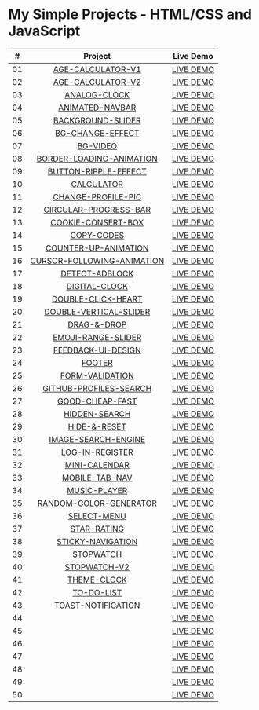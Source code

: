 # My Simple Projects - HTML/CSS and JavaScript

|  #   | Project                                                                                                             | Live Demo                                                                            |
| :--: | :------------------------------------------------------------------------------------------------------------------:|:-------------------------------------------------------------------------------------:
|  01  | [AGE-CALCULATOR-V1](https://github.com/DeoVindice29/MINI-PROJECTS/tree/main/AGE-CALCULATOR-V1)                      |[LIVE DEMO](https://deovindice29.github.io/MINI-PROJECTS/AGE-CALCULATOR-V1/)                                                                                                                                        |
|  02  | [AGE-CALCULATOR-V2](https://github.com/DeoVindice29/MINI-PROJECTS/tree/main/AGE-CALCULATOR-V2)                      |[LIVE DEMO](https://deovindice29.github.io/MINI-PROJECTS/AGE-CALCULATOR-V2/)                                                                                                                                        |
|  03  | [ANALOG-CLOCK](https://github.com/DeoVindice29/MINI-PROJECTS/tree/main/ANALOG-CLOCK)                                |[LIVE DEMO](https://deovindice29.github.io/MINI-PROJECTS/ANALOG-CLOCK/)                                                                                                                                             |
|  04  | [ANIMATED-NAVBAR](https://github.com/DeoVindice29/MINI-PROJECTS/tree/main/ANIMATED-NAV)                             |[LIVE DEMO](https://deovindice29.github.io/MINI-PROJECTS/ANIMATED-NAV/)                                                                                                                                             |
|  05  | [BACKGROUND-SLIDER](https://github.com/DeoVindice29/MINI-PROJECTS/tree/main/BACKGROUND-SLIDER)                      |[LIVE DEMO](https://deovindice29.github.io/MINI-PROJECTS/BACKGROUND-SLIDER/)                                                                                                                                        |
|  06  | [BG-CHANGE-EFFECT](https://github.com/DeoVindice29/MINI-PROJECTS/tree/main/BG-CHANGE-EFFECT)                        |[LIVE DEMO](https://deovindice29.github.io/MINI-PROJECTS/BG-CHANGE-EFFECT/)                                                                                                                                         |
|  07  | [BG-VIDEO](https://github.com/DeoVindice29/MINI-PROJECTS/tree/main/BG-VIDEO)                                        |[LIVE DEMO](https://deovindice29.github.io/MINI-PROJECTS/BG-VIDEO/)                                                                                                                                                 |
|  08  | [BORDER-LOADING-ANIMATION](https://github.com/DeoVindice29/MINI-PROJECTS/tree/main/BORDER-LOADING-ANMATION)         |[LIVE DEMO](https://deovindice29.github.io/MINI-PROJECTS/BORDER-LOADING-ANIMATION)                                                                                                                                  |
|  09  | [BUTTON-RIPPLE-EFFECT](https://github.com/DeoVindice29/MINI-PROJECTS/tree/main/BUTTON-RIPPLE-EFFECT)                |[LIVE DEMO](https://deovindice29.github.io/MINI-PROJECTS/BUTTON-RIPPLE-EFFECT/)                                                                                                                                     |
|  10  | [CALCULATOR](https://github.com/DeoVindice29/MINI-PROJECTS/tree/main/CALCULATOR)                                    |[LIVE DEMO](https://deovindice29.github.io/MINI-PROJECTS/CALCULATOR/)                                                                                                                                               |
|  11  | [CHANGE-PROFILE-PIC](https://github.com/DeoVindice29/MINI-PROJECTS/tree/main/CHANGE-PROFILE-PIC)                    |[LIVE DEMO](https://deovindice29.github.io/MINI-PROJECTS/CHANGE-PROFILE-PIC/)                                                                                                                                       |
|  12  | [CIRCULAR-PROGRESS-BAR](https://github.com/DeoVindice29/MINI-PROJECTS/tree/main/CIRCULAR-PROGRESS-BAR)              |[LIVE DEMO](https://deovindice29.github.io/MINI-PROJECTS/CIRCULAR-PROGRESS-BAR/)                                                                                                                                    |
|  13  | [COOKIE-CONSERT-BOX](https://github.com/DeoVindice29/MINI-PROJECTS/tree/main/COOKIE-CONSERT-BOX)                    |[LIVE DEMO](https://deovindice29.github.io/MINI-PROJECTS/COOKIE-CONSERT-BOX/)                                                                                                                                       |
|  14  | [COPY-CODES](https://github.com/DeoVindice29/MINI-PROJECTS/tree/main/COPY-CODES)                                    |[LIVE DEMO](https://deovindice29.github.io/MINI-PROJECTS/COPY-CODES/)                                                                                                                                               |
|  15  | [COUNTER-UP-ANIMATION](https://github.com/DeoVindice29/MINI-PROJECTS/tree/main/COUNTER-UP-ANIMATION)                |[LIVE DEMO](https://deovindice29.github.io/MINI-PROJECTS/COUNTER-UP-ANIMATION/)                                                                                                                                     |
|  16  | [CURSOR-FOLLOWING-ANIMATION](https://github.com/DeoVindice29/MINI-PROJECTS/tree/main/CURSOR-FOLLOWING-ANIMATION)    |[LIVE DEMO](https://deovindice29.github.io/MINI-PROJECTS/CURSOR-FOLLOWING-ANIMATION/)                                                                                                                               |
|  17  | [DETECT-ADBLOCK](https://github.com/DeoVindice29/MINI-PROJECTS/tree/main/DETECT-ADBLOCK)                            |[LIVE DEMO](https://deovindice29.github.io/MINI-PROJECTS/DETECT-ADBLOCK/)                                                                                                                                           |
|  18  | [DIGITAL-CLOCK](https://github.com/DeoVindice29/MINI-PROJECTS/tree/main/DIGITAL-CLOCK)                              |[LIVE DEMO](https://deovindice29.github.io/MINI-PROJECTS/DIGITAL-CLOCK/)                                                                                                                                            |
|  19  | [DOUBLE-CLICK-HEART](https://github.com/DeoVindice29/MINI-PROJECTS/tree/main/DOUBLE-CLICK-HEART)                    |[LIVE DEMO](https://deovindice29.github.io/MINI-PROJECTS/DOUBLE-CLICK-HEART/)                                                                                                                                       |
|  20  | [DOUBLE-VERTICAL-SLIDER](https://github.com/DeoVindice29/MINI-PROJECTS/tree/main/DOUBLE-VERTICAL-SLIDER)            |[LIVE DEMO](https://deovindice29.github.io/MINI-PROJECTS/DOUBLE-VERTICAL-SLIDER/)                                                                                                                                   |
|  21  | [DRAG-&-DROP](https://github.com/DeoVindice29/MINI-PROJECTS/tree/main/DRAG-&-DROP)                                  |[LIVE DEMO](https://deovindice29.github.io/MINI-PROJECTS/DRAG-&-DROP/)                                                                                                                                              |
|  22  | [EMOJI-RANGE-SLIDER](https://github.com/DeoVindice29/MINI-PROJECTS/tree/main/EMOJI-RANGE-SLIDER)                    |[LIVE DEMO](https://deovindice29.github.io/MINI-PROJECTS/EMOJI-RANGE-SLIDER/)                                                                                                                                       |
|  23  | [FEEDBACK-UI-DESIGN](https://github.com/DeoVindice29/MINI-PROJECTS/tree/main/FEEDBACK-UI-DESIGN)                    |[LIVE DEMO](https://deovindice29.github.io/MINI-PROJECTS/FEEDBACK-UI-DESIGN/)                                                                                                                                       |
|  24  | [FOOTER](https://github.com/DeoVindice29/MINI-PROJECTS/tree/main/FOOTER)                                            |[LIVE DEMO](https://deovindice29.github.io/MINI-PROJECTS/FOOTER/)                                                                                                                                                   |
|  25  | [FORM-VALIDATION](https://github.com/DeoVindice29/MINI-PROJECTS/tree/main/FORM-VALIDATION)                          |[LIVE DEMO](https://deovindice29.github.io/MINI-PROJECTS/FORM-VALIDATION/)                                                                                                                                          |
|  26  | [GITHUB-PROFILES-SEARCH](https://github.com/DeoVindice29/MINI-PROJECTS/tree/main/GITHUB-PROFILES-SEARCH)            |[LIVE DEMO](https://deovindice29.github.io/MINI-PROJECTS/GITHUB-PROFILES-SEARCH/)                                                                                                                                   |
|  27  | [GOOD-CHEAP-FAST](https://github.com/DeoVindice29/MINI-PROJECTS/tree/main/GOOD-CHEAP-FAST)                          |[LIVE DEMO](https://deovindice29.github.io/MINI-PROJECTS/GOOD-CHEAP-FAST/)                                                                                                                                          |
|  28  | [HIDDEN-SEARCH](https://github.com/DeoVindice29/MINI-PROJECTS/tree/main/HIDDEN-SEARCH)                              |[LIVE DEMO](https://deovindice29.github.io/MINI-PROJECTS/HIDDEN-SEARCH/)                                                                                                                                            |
|  29  | [HIDE-&-RESET](https://github.com/DeoVindice29/MINI-PROJECTS/tree/main/HIDE-&-RESET)                                |[LIVE DEMO](https://deovindice29.github.io/MINI-PROJECTS/HIDE-&-RESET/)                                                                                                                                             |
|  30  | [IMAGE-SEARCH-ENGINE](https://github.com/DeoVindice29/MINI-PROJECTS/tree/main/IMAGE-SEARCH-ENGINE)                  |[LIVE DEMO](https://deovindice29.github.io/MINI-PROJECTS/IMAGE-SEARCH-ENGINE/)                                                                                                                                      |
|  31  | [LOG-IN-REGISTER](https://github.com/DeoVindice29/MINI-PROJECTS/tree/main/LOG-IN-REGISTER)                          |[LIVE DEMO](https://deovindice29.github.io/MINI-PROJECTS/LOG-IN-REGISTER/)                                                                                                                                          |
|  32  | [MINI-CALENDAR](https://github.com/DeoVindice29/MINI-PROJECTS/tree/main/MINI-CALENDAR)                              |[LIVE DEMO](https://deovindice29.github.io/MINI-PROJECTS/MINI-CALENDAR/)                                                                                                                                            |
|  33  | [MOBILE-TAB-NAV](https://github.com/DeoVindice29/MINI-PROJECTS/tree/main/MOBILE-TAB-NAV)                            |[LIVE DEMO](https://deovindice29.github.io/MINI-PROJECTS/MOBILE-TAB-NAV/)                                                                                                                                           |
|  34  | [MUSIC-PLAYER](https://github.com/DeoVindice29/MINI-PROJECTS/tree/main/MUSIC-PLAYER)                                |[LIVE DEMO](https://deovindice29.github.io/MINI-PROJECTS/MUSIC-PLAYER/)                                                                                                                                             |
|  35  | [RANDOM-COLOR-GENERATOR](https://github.com/DeoVindice29/MINI-PROJECTS/tree/main/RANDOM-COLOR-GENERATOR)            |[LIVE DEMO](https://deovindice29.github.io/MINI-PROJECTS/RANDOM-COLOR-GENERATOR/)                                                                                                                                   |
|  36  | [SELECT-MENU](https://github.com/DeoVindice29/MINI-PROJECTS/tree/main/SELECT-MENU)                                  |[LIVE DEMO](https://deovindice29.github.io/MINI-PROJECTS/SELECT-MENU/)                                                                                                                                              |
|  37  | [STAR-RATING](https://github.com/DeoVindice29/MINI-PROJECTS/tree/main/STAR-RATING)                                  |[LIVE DEMO](https://deovindice29.github.io/MINI-PROJECTS/STAR-RATING/)                                                                                                                                              |
|  38  | [STICKY-NAVIGATION](https://github.com/DeoVindice29/MINI-PROJECTS/tree/main/STICKY-NAVIGATION)                      |[LIVE DEMO](https://deovindice29.github.io/MINI-PROJECTS/STICKY-NAVIGATION/)                                                                                                                                        |
|  39  | [STOPWATCH](https://github.com/DeoVindice29/MINI-PROJECTS/tree/main/STOPWATCH)                                      |[LIVE DEMO](https://deovindice29.github.io/MINI-PROJECTS/STOPWATCH/)                                                                                                                                                |
|  40  | [STOPWATCH-V2](https://github.com/DeoVindice29/MINI-PROJECTS/tree/main/STOPWATCH-V2)                                |[LIVE DEMO](https://deovindice29.github.io/MINI-PROJECTS/STOPWATCH-V2/)                                                                                                                                             |
|  41  | [THEME-CLOCK](https://github.com/DeoVindice29/MINI-PROJECTS/tree/main/THEME-CLOCK)                                  |[LIVE DEMO](https://deovindice29.github.io/MINI-PROJECTS/THEME-CLOCK/)                                                                                                                                              |
|  42  | [TO-DO-LIST](https://github.com/DeoVindice29/MINI-PROJECTS/tree/main/TO-DO-LIST)                                    |[LIVE DEMO](https://deovindice29.github.io/MINI-PROJECTS/TO-DO-LIST/)                                                                                                                                               |
|  43  | [TOAST-NOTIFICATION](https://github.com/DeoVindice29/MINI-PROJECTS/tree/main/TOAST-NOTIFICATION)                    |[LIVE DEMO](https://deovindice29.github.io/MINI-PROJECTS/TOAST-NOTIFICATION/)                                                                                                                                       |
|  44  | [](https://github.com/DeoVindice29/MINI-PROJECTS/tree/main/)                                        |[LIVE DEMO](https://deovindice29.github.io/MINI-PROJECTS//)                                                                                |
|  45  | [](https://github.com/DeoVindice29/MINI-PROJECTS/tree/main/)                                        |[LIVE DEMO](https://deovindice29.github.io/MINI-PROJECTS//)                                                                                |
|  46  | [](https://github.com/DeoVindice29/MINI-PROJECTS/tree/main/)                                        |[LIVE DEMO](https://deovindice29.github.io/MINI-PROJECTS//)                                                                                |
|  47  | [](https://github.com/DeoVindice29/MINI-PROJECTS/tree/main/)                                        |[LIVE DEMO](https://deovindice29.github.io/MINI-PROJECTS//)                                                                                |
|  48  | [](https://github.com/DeoVindice29/MINI-PROJECTS/tree/main/)                                        |[LIVE DEMO](https://deovindice29.github.io/MINI-PROJECTS//)                                                                                |
|  49  | [](https://github.com/DeoVindice29/MINI-PROJECTS/tree/main/)                                        |[LIVE DEMO](https://deovindice29.github.io/MINI-PROJECTS//)                                                                                |
|  50  | [](https://github.com/DeoVindice29/MINI-PROJECTS/tree/main/)                                        |[LIVE DEMO](https://deovindice29.github.io/MINI-PROJECTS//)
